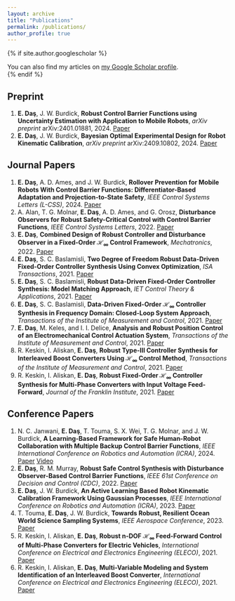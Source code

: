```yaml
---
layout: archive
title: "Publications"
permalink: /publications/
author_profile: true
---
```


{% if site.author.googlescholar %}
  <div class="wordwrap">You can also find my articles on <a href="{{site.author.googlescholar}}">my Google Scholar profile</a>.</div>
{% endif %}

## Preprint

1. **E. Daş**, J. W. Burdick, **Robust Control Barrier Functions using Uncertainty Estimation with Application to Mobile Robots**, *arXiv preprint* arXiv:2401.01881, 2024. [Paper](https://arxiv.org/pdf/2401.01881)
2. **E. Daş**, J. W. Burdick, **Bayesian Optimal Experimental Design for Robot Kinematic Calibration**, *arXiv preprint* arXiv:2409.10802, 2024. [Paper](https://arxiv.org/pdf/2409.10802)

## Journal Papers

1. **E. Daş**, A. D. Ames, and J. W. Burdick, **Rollover Prevention for Mobile Robots With Control Barrier Functions: Differentiator-Based Adaptation and Projection-to-State Safety**, *IEEE Control Systems Letters (L-CSS)*, 2024. [Paper](https://arxiv.org/pdf/2403.08916)
2. A. Alan, T. G. Molnar, **E. Daş**, A. D. Ames, and G. Orosz, **Disturbance Observers for Robust Safety-Critical Control with Control Barrier Functions**, *IEEE Control Systems Letters*, 2022. [Paper](https://arxiv.org/pdf/2209.08123)
3. **E. Daş**, **Combined Design of Robust Controller and Disturbance Observer in a Fixed-Order $\mathcal{H}_\infty$ Control Framework**, *Mechatronics*, 2022. [Paper](https://www.sciencedirect.com/science/article/pii/S0957415822001301)
4. **E. Daş**, S. C. Baslamisli, **Two Degree of Freedom Robust Data-Driven Fixed-Order Controller Synthesis Using Convex Optimization**, *ISA Transactions*, 2021. [Paper](https://www.sciencedirect.com/science/article/pii/S0019057820305474)
5. **E. Daş**, S. C. Baslamisli, **Robust Data-Driven Fixed-Order Controller Synthesis: Model Matching Approach**, *IET Control Theory & Applications*, 2021. [Paper](https://ietresearch.onlinelibrary.wiley.com/doi/full/10.1049/cth2.12024)
6. **E. Daş**, S. C. Baslamisli, **Data-Driven Fixed-Order $\mathcal{H}_\infty$ Controller Synthesis in Frequency Domain: Closed-Loop System Approach**, *Transactions of the Institute of Measurement and Control*, 2021. [Paper](https://journals.sagepub.com/doi/abs/10.1177/0142331219847741)
7. **E. Daş**, M. Keles, and I. I. Delice, **Analysis and Robust Position Control of an Electromechanical Control Actuation System**, *Transactions of the Institute of Measurement and Control*, 2021. [Paper](https://journals.sagepub.com/doi/abs/10.1177/0142331218813421)
8. R. Keskin, I. Aliskan, **E. Daş**, **Robust Type-III Controller Synthesis for Interleaved Boost Converters Using $\mathcal{H}_\infty$ Control Method**, *Transactions of the Institute of Measurement and Control*, 2021. [Paper](https://journals.sagepub.com/doi/abs/10.1177/01423312211019560)
9. R. Keskin, I. Aliskan, **E. Daş**, **Robust Fixed-Order $\mathcal{H}_\infty$ Controller Synthesis for Multi-Phase Converters with Input Voltage Feed-Forward**, *Journal of the Franklin Institute*, 2021. [Paper](https://www.sciencedirect.com/science/article/pii/S001600322300371X)

## Conference Papers

1. N. C. Janwani, **E. Daş**, T. Touma, S. X. Wei, T. G. Molnar, and J. W. Burdick, **A Learning-Based Framework for Safe Human-Robot Collaboration with Multiple Backup Control Barrier Functions**, *IEEE International Conference on Robotics and Automation (ICRA)*, 2024. [Paper](https://arxiv.org/pdf/2310.05865) [Video](https://youtu.be/41Jh1GD_9Ok)
2. **E. Daş**, R. M. Murray, **Robust Safe Control Synthesis with Disturbance Observer-Based Control Barrier Functions**, *IEEE 61st Conference on Decision and Control (CDC)*, 2022. [Paper](https://arxiv.org/pdf/2201.05758)
3. **E. Daş**, J. W. Burdick, **An Active Learning Based Robot Kinematic Calibration Framework Using Gaussian Processes**, *IEEE International Conference on Robotics and Automation (ICRA)*, 2023. [Paper](https://arxiv.org/pdf/2303.03658)
4. T. Touma, **E. Daş**, J. W. Burdick, **Towards Robust, Resilient Ocean World Science Sampling Systems**, *IEEE Aerospace Conference*, 2023. [Paper](https://ieeexplore.ieee.org/document/10115718)
5. R. Keskin, I. Aliskan, **E. Daş**, **Robust n-DOF $\mathcal{H}_\infty$ Feed-Forward Control of Multi-Phase Converters for Electric Vehicles**, *International Conference on Electrical and Electronics Engineering (ELECO)*, 2021. [Paper](https://ieeexplore.ieee.org/abstract/document/9677777)
6. R. Keskin, I. Aliskan, **E. Daş**, **Multi-Variable Modeling and System Identification of an Interleaved Boost Converter**, *International Conference on Electrical and Electronics Engineering (ELECO)*, 2021. [Paper](https://ieeexplore.ieee.org/abstract/document/9677780)
